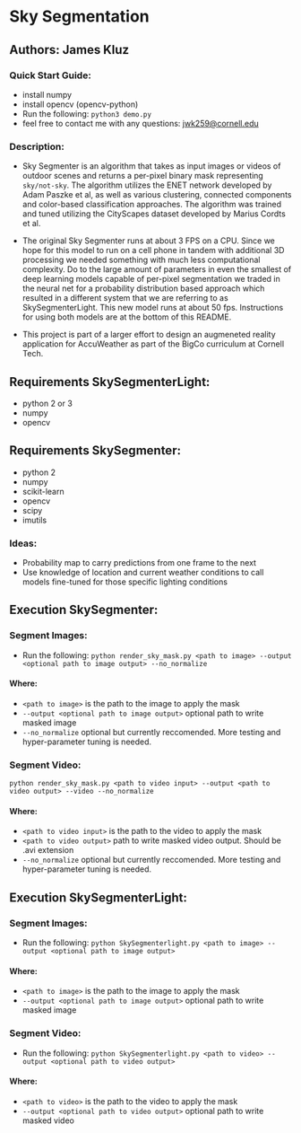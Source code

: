 # Sky Segmentation

## Authors: James Kluz

### Quick Start Guide:
 - install numpy
 - install opencv (opencv-python)
 - Run the following:
 `python3 demo.py`
 - feel free to contact me with any questions: jwk259@cornell.edu

### Description:
- Sky Segmenter is an algorithm that takes as input images or videos of outdoor scenes and returns a per-pixel binary mask representing `sky/not-sky`. The algorithm utilizes the ENET network developed by Adam Paszke et al, as well as various clustering, connected components and color-based classification approaches. The algorithm was trained and tuned utilizing the CityScapes dataset developed by Marius Cordts et al.

- The original Sky Segmenter runs at about 3 FPS on a CPU. Since we hope for this model to run on a cell phone in tandem with additional 3D processing we needed something with much less computational complexity. Do to the large amount of parameters in even the smallest of deep learning models capable of per-pixel segmentation we traded in the neural net for a probability distribution based approach which resulted in a different system that we are referring to as SkySegmenterLight. This new model runs at about 50 fps. Instructions for using both models are at the bottom of this README.

- This project is part of a larger effort to design an augmeneted reality application for AccuWeather as part of the BigCo curriculum at Cornell Tech.  

## Requirements SkySegmenterLight:
- python 2 or 3 
- numpy
- opencv 

## Requirements SkySegmenter:
- python 2
- numpy
- scikit-learn
- opencv
- scipy
- imutils

### Ideas:
- Probability map to carry predictions from one frame to the next
- Use knowledge of location and current weather conditions to call models fine-tuned for those specific lighting conditions

## Execution SkySegmenter:
### Segment Images:
- Run the following:
`python render_sky_mask.py <path to image> --output <optional path to image output> --no_normalize`

#### Where:
* `<path to image>` is the path to the image to apply the mask
* `--output <optional path to image output>` optional path to write masked image
* `--no_normalize` optional but currently reccomended. More testing and hyper-parameter tuning is needed. 

### Segment Video:
`python render_sky_mask.py <path to video input> --output <path to video output> --video --no_normalize`

#### Where:
* `<path to video input>` is the path to the video to apply the mask
* `<path to video output>` path to write masked video output. Should be .avi extension
* `--no_normalize` optional but currently reccomended. More testing and hyper-parameter tuning is needed. 

## Execution SkySegmenterLight:
### Segment Images:
- Run the following:
`python SkySegmenterlight.py <path to image> --output <optional path to image output>`

#### Where:
* `<path to image>` is the path to the image to apply the mask
* `--output <optional path to image output>` optional path to write masked image

### Segment Video:
- Run the following:
`python SkySegmenterlight.py <path to video> --output <optional path to video output>`

#### Where:
* `<path to video>` is the path to the video to apply the mask
* `--output <optional path to video output>` optional path to write masked video